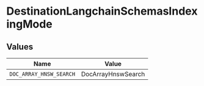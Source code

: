 # DestinationLangchainSchemasIndexingMode


## Values

| Name                    | Value                   |
| ----------------------- | ----------------------- |
| `DOC_ARRAY_HNSW_SEARCH` | DocArrayHnswSearch      |